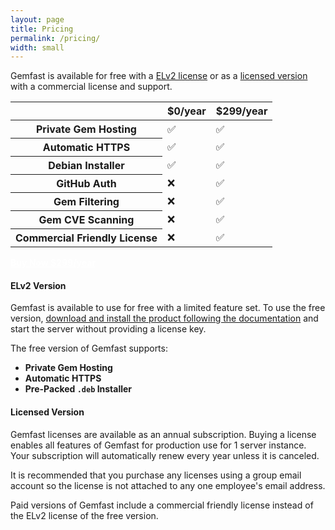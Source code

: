 ```yaml
---
layout: page
title: Pricing
permalink: /pricing/
width: small
---
```


Gemfast is available for free with a [ELv2 license](#elv2-version) or as a [licensed version](#licensed-version) with a commercial license and support.

<div>
  <table>
    <thead>
      <tr>
        <th scope="col"></th>
        <th scope="col"><strong>$0/year</strong></th>
        <th scope="col"><strong>$299/year</strong></th>
      </tr>
    </thead>
    <tbody>
      <tr>
        <th scope="row">Private Gem Hosting</th>
        <td>✅</td>
        <td>✅</td>
      </tr>
      <tr>
        <th scope="row">Automatic HTTPS</th>
        <td>✅</td>
        <td>✅</td>
      </tr>
      <tr>
        <th scope="row">Debian Installer</th>
        <td>✅</td>
        <td>✅</td>
      </tr>
      <tr>
        <th scope="row">GitHub Auth</th>
        <td>❌</td>
        <td>✅</td>
      </tr>
      <tr>
        <th scope="row">Gem Filtering</th>
        <td>❌</td>
        <td>✅</td>
      </tr>
      <tr>
        <th scope="row">Gem CVE Scanning</th>
        <td>❌</td>
        <td>✅</td>
      </tr>
      <tr>
        <th scope="row">Commercial Friendly License</th>
        <td>❌</td>
        <td>✅</td>
      </tr>
    </tbody>
  </table>
</div>

<div class="uk-section uk-text-center">
    <div class="uk-container uk-container-small">
        <div data-uk-scrollspy="cls: uk-animation-slide-bottom-medium; repeat: true">
            <strong><a class="uk-button uk-button-success uk-button-large uk-margin-small-top" href="https://buy.stripe.com/test_4gw9DZdCy3PV73abII" style="color: white">Buy Now $299/year</a></strong>
        </div>
    </div>
</div>

#### ELv2 Version
                    
Gemfast is available to use for free with a limited feature set. To use the free version, [download and install the product following the documentation](/docs/install) and start the server without providing a license key.

The free version of Gemfast supports:

* <strong>Private Gem Hosting</strong>
* <strong>Automatic HTTPS</strong>
* <strong>Pre-Packed `.deb` Installer</strong>

#### Licensed Version

Gemfast licenses are available as an annual subscription. Buying a license enables all features of Gemfast for production use for 1 server instance. Your subscription will automatically renew every year unless it is canceled.

It is recommended that you purchase any licenses using a group email account so the license is not attached to any one employee's email address. 

Paid versions of Gemfast include a commercial friendly license instead of the ELv2 license of the free version.